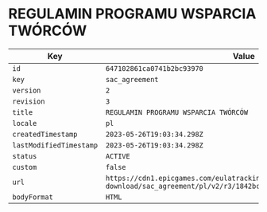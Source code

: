 # REGULAMIN PROGRAMU WSPARCIA TWÓRCÓW

| Key | Value |
| --- | ----- |
| `id` | `647102861ca0741b2bc93970` |
| `key` | `sac_agreement` |
| `version` | `2` |
| `revision` | `3` |
| `title` | `REGULAMIN PROGRAMU WSPARCIA TWÓRCÓW` |
| `locale` | `pl` |
| `createdTimestamp` | `2023-05-26T19:03:34.298Z` |
| `lastModifiedTimestamp` | `2023-05-26T19:03:34.298Z` |
| `status` | `ACTIVE` |
| `custom` | `false` |
| `url` | `https://cdn1.epicgames.com/eulatracking-download/sac_agreement/pl/v2/r3/1842bc481f583f821739f4d9f18e6cdc.pdf` |
| `bodyFormat` | `HTML` |
